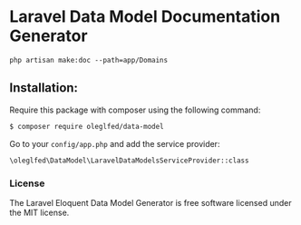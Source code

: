 # Laravel Data Model Documentation Generator

`php artisan make:doc --path=app/Domains`

## Installation:
Require this package with composer using the following command:

```sh
$ composer require oleglfed/data-model
```

Go to your `config/app.php` and add the service provider:

`\oleglfed\DataModel\LaravelDataModelsServiceProvider::class`


### License

The Laravel Eloquent Data Model Generator is free software licensed under the MIT license.